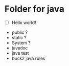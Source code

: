 # Folder for java

- [ ] Hello world!
- public ?
- static ?
- System ?
- javadoc
- java test
- buck2 java rules

